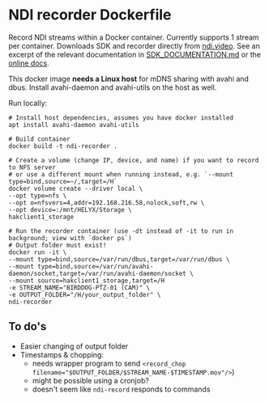 # NDI recorder Dockerfile
Record NDI streams within a Docker container. Currently supports 1 stream per
container. Downloads SDK and recorder directly from [ndi.video](https://ndi.video). See an
excerpt of the relevant documentation in [SDK_DOCUMENTATION.md](./SDK_DOCUMENTATION.md)
or the [online docs](https://docs.ndi.video/all/developing-with-ndi/sdk/command-line-tools).

This docker image **needs a Linux host** for mDNS sharing with avahi and dbus. Install
avahi-daemon and avahi-utils on the host as well.

Run locally: 
```shell
# Install host dependencies, assumes you have docker installed
apt install avahi-daemon avahi-utils

# Build container
docker build -t ndi-recorder .

# Create a volume (change IP, device, and name) if you want to record to NFS server
# or use a different mount when running instead, e.g. `--mount type=bind,source=~/,target=/H`
docker volume create --driver local \
--opt type=nfs \
--opt o=nfsvers=4,addr=192.168.216.58,nolock,soft,rw \
--opt device=:/mnt/HELYX/Storage \
hakclient1_storage

# Run the recorder container (use -dt instead of -it to run in background; view with `docker ps`)
# Output folder must exist!
docker run -it \
--mount type=bind,source=/var/run/dbus,target=/var/run/dbus \
--mount type=bind,source=/var/run/avahi-daemon/socket,target=/var/run/avahi-daemon/socket \
--mount source=hakclient1_storage,target=/H
-e STREAM_NAME="BIRDDOG-PTZ-01 (CAM)" \
-e OUTPUT_FOLDER="/H/your_output_folder" \
ndi-recorder
```

## To do's
- Easier changing of output folder
- Timestamps & chopping:
  - needs wrapper program to send `<record_chop filename="$OUTPUT_FOLDER/$STREAM_NAME-$TIMESTAMP.mov"/>`)
  - might be possible using a cronjob?
  - doesn't seem like `ndi-record` responds to commands
